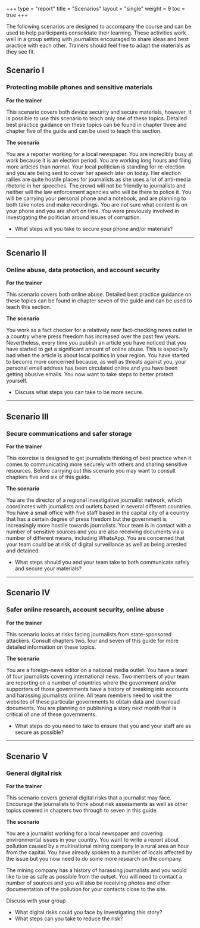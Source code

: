 +++
type = "report"
title = "Scenarios"
layout = "single"
weight = 9
toc = true
+++

The following scenarios are designed to accompany the course and can be used to help participants consolidate their learning. These activities work well in a group setting with journalists encouraged to share ideas and best practice with each other. Trainers should feel free to adapt the materials as they see fit.

## Scenario I

### Protecting mobile phones and sensitive materials

**For the trainer**

This scenario covers both device security and secure materials, however, It is possible to use this scenario to teach only one of these topics. Detailed best practice guidance on these topics can be found in chapter three and chapter five of the guide and can be used to teach this section.

**The scenario**

You are a reporter working for a local newspaper. You are incredibly busy at work because it is an election period. You are working long hours and filing more articles than normal. Your local politician is standing for re-election and you are being sent to cover her speech later on today. Her election rallies are quite hostile places for journalists as she uses a lot of anti-media rhetoric in her speeches. The crowd will not be friendly to journalists and neither will the law enforcement agencies who will be there to police it. You will be carrying your personal phone and a notebook, and are planning to both take notes and make recordings. You are not sure what content is on your phone and you are short on time. You were previously involved in investigating the politician around issues of corruption.

- What steps will you take to secure your phone and/or materials?

---

## Scenario II

### Online abuse, data protection, and account security

**For the trainer**

This scenario covers both online abuse. Detailed best practice guidance on these topics can be found in chapter seven of the guide and can be used to teach this section.

**The scenario**

You work as a fact checker for a relatively new fact-checking news outlet in a country where press freedom has increased over the past few years. Nevertheless, every time you publish an article you have noticed that you have started to get a significant amount of online abuse. This is especially bad when the article is about local politics in your region. You have started to become more concerned because, as well as threats against you, your personal email address has been circulated online and you have been getting abusive emails. You now want to take steps to better protect yourself.

- Discuss what steps you can take to be more secure.

---

## Scenario III

### Secure communications and safer storage

**For the trainer**

This exercise is designed to get journalists thinking of best practice when it comes to communicating more securely with others and sharing sensitive resources. Before carrying out this scenario you may want to consult chapters five and six of this guide.

**The scenario**

You are the director of a regional investigative journalist network, which coordinates with journalists and outlets based in several different countries. You have a small office with five staff based in the capital city of a country that has a certain degree of press freedom but the government is increasingly more hostile towards journalists. Your team is in contact with a number of sensitive sources and you are also receiving documents via a number of different means, including WhatsApp. You are concerned that your team could be at risk of digital surveillance as well as being arrested and detained.

- What steps should you and your team take to both communicate safely and secure your materials?

---

## Scenario IV

### Safer online research, account security, online abuse

**For the trainer**

This scenario looks at risks facing journalists from state-sponsored attackers. Consult chapters two, four and seven of this guide for more detailed information on these topics.

**The scenario**

You are a foreign-news editor on a national media outlet. You have a team of four journalists covering international news. Two members of your team are reporting on a number of countries where the government and/or supporters of those governments have a history of breaking into accounts and harassing journalists online. All team members need to visit the websites of these particular governments to obtain data and download documents. You are planning on publishing a story next month that is critical of one of these governments.

- What steps do you need to take to ensure that you and your staff are as secure as possible?

---

## Scenario V

### General digital risk

**For the trainer**

This scenario covers general digital risks that a journalist may face. Encourage the journalists to think about risk assessments as well as other topics covered in chapters two through to seven in this guide.

**The scenario**

You are a journalist working for a local newspaper and covering environmental issues in your country. You want to write a report about pollution caused by a multinational mining company in a rural area an hour from the capital. You have already spoken to a number of locals affected by the issue but you now need to do some more research on the company.

The mining company has a history of harassing journalists and you would like to be as safe as possible from the outset. You will need to contact a number of sources and you will also be receiving photos and other documentation of the pollution for your contacts close to the site.

Discuss with your group

- What digital risks could you face by investigating this story?
- What steps can you take to reduce the risk?